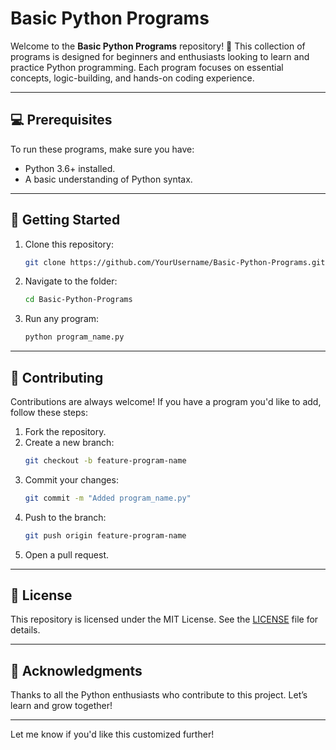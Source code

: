 # **Basic Python Programs**  

Welcome to the **Basic Python Programs** repository! 🚀 This collection of programs is designed for beginners and enthusiasts looking to learn and practice Python programming. Each program focuses on essential concepts, logic-building, and hands-on coding experience.

---

## **💻 Prerequisites**  

To run these programs, make sure you have:  
- Python 3.6+ installed.  
- A basic understanding of Python syntax.

---

## **🚀 Getting Started**  

1. Clone this repository:  
   ```bash  
   git clone https://github.com/YourUsername/Basic-Python-Programs.git  
   ```  

2. Navigate to the folder:  
   ```bash  
   cd Basic-Python-Programs  
   ```  

3. Run any program:  
   ```bash  
   python program_name.py  
   ```  

---

## **🤝 Contributing**  

Contributions are always welcome! If you have a program you'd like to add, follow these steps:  

1. Fork the repository.  
2. Create a new branch:  
   ```bash  
   git checkout -b feature-program-name  
   ```  
3. Commit your changes:  
   ```bash  
   git commit -m "Added program_name.py"  
   ```  
4. Push to the branch:  
   ```bash  
   git push origin feature-program-name  
   ```  
5. Open a pull request.  

---

## **📜 License**  

This repository is licensed under the MIT License. See the [LICENSE](LICENSE) file for details.

---

## **🌟 Acknowledgments**  

Thanks to all the Python enthusiasts who contribute to this project. Let’s learn and grow together!  

---

Let me know if you'd like this customized further!
